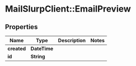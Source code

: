 # MailSlurpClient::EmailPreview

## Properties
Name | Type | Description | Notes
------------ | ------------- | ------------- | -------------
**created** | **DateTime** |  | 
**id** | **String** |  | 


